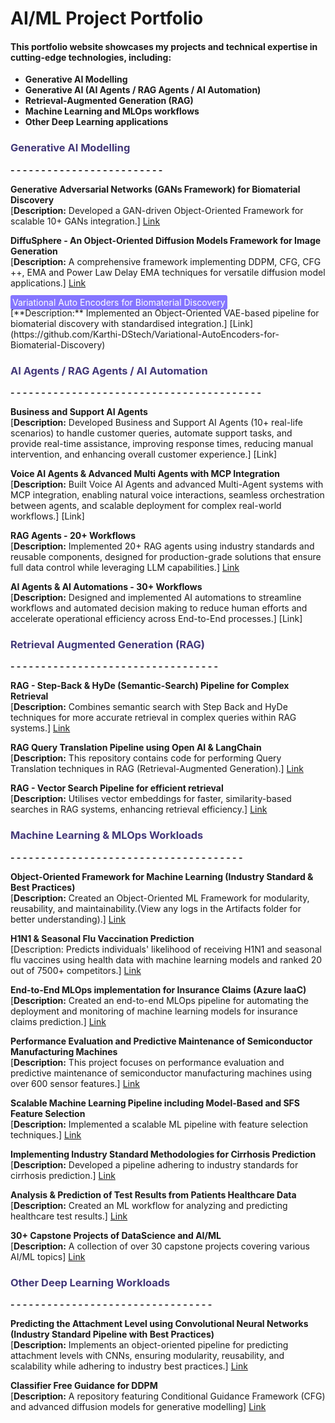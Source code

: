 # AI/ML Project Portfolio

#### This portfolio website showcases my projects and technical expertise in cutting-edge technologies, including:
- **Generative AI Modelling**
- **Generative AI (AI Agents / RAG Agents / AI Automation)**
- **Retrieval-Augmented Generation (RAG)**
- **Machine Learning and MLOps workflows**
- **Other Deep Learning applications**

###  <span style="color:#433878">Generative AI Modelling </span>
**- - - - - - - - - - - - - - - - - - - - - - - - -**

**Generative Adversarial Networks (GANs Framework) for Biomaterial Discovery**
<br>
[**Description:** Developed a GAN-driven Object-Oriented Framework for scalable 10+ GANs integration.]
[Link](https://github.com/Karthi-DStech/Generative-Adversarial-Networks-Framework)

**DiffuSphere - An Object-Oriented Diffusion Models Framework for Image Generation**
<br>
[**Description:** A comprehensive framework implementing DDPM, CFG, CFG ++, EMA and Power Law Delay EMA techniques for versatile diffusion model applications.]
[Link](https://github.com/Karthi-DStech/DiffuSphere-Object-Oriented-Framework-)

<span style="background-color:#8576FF; color:white; padding:3px; border-radius:3px;">
Variational Auto Encoders for Biomaterial Discovery
</span>
<br>
[**Description:** Implemented an Object-Oriented VAE-based pipeline for biomaterial discovery with standardised integration.]
[Link](https://github.com/Karthi-DStech/Variational-AutoEncoders-for-Biomaterial-Discovery)





###  <span style="color:#433878"> AI Agents / RAG Agents / AI Automation </span>
**- - - - - - - - - - - - - - - - - - - - - - - - - - - - - - - - - - - - - - - - -**

**Business and Support AI Agents**
<br>
[**Description:** Developed Business and Support AI Agents (10+ real-life scenarios) to handle customer queries, automate support tasks, and provide real-time assistance, improving response times, reducing manual intervention, and enhancing overall customer experience.]
[Link]

**Voice AI Agents & Advanced Multi Agents with MCP Integration**
<br>
[**Description:** Built Voice AI Agents and advanced Multi-Agent systems with MCP integration, enabling natural voice interactions, seamless orchestration between agents, and scalable deployment for complex real-world workflows.] 
[Link]

**RAG Agents - 20+ Workflows**
<br>
[**Description:** Implemented 20+ RAG agents using industry standards and reusable components, designed for production-grade solutions that ensure full data control while leveraging LLM capabilities.]
[Link](https://github.com/Karthi-DStech/RAG-Agents)

**AI Agents & AI Automations - 30+ Workflows**
<br>
[**Description:** Designed and implemented AI automations to streamline workflows and automated decision making to reduce human efforts and accelerate operational efficiency across End-to-End processes.]
[Link]




###  <span style="color:#433878">Retrieval Augmented Generation (RAG)</span>
**- - - - - - - - - - - - - - - - - - - - - - - - - - - - - - - - - -**

**RAG - Step-Back & HyDe (Semantic-Search) Pipeline for Complex Retrieval**
<br>
[**Description:** Combines semantic search with Step Back and HyDe techniques for more accurate retrieval in complex queries within RAG systems.]
[Link](https://github.com/Karthi-DStech/RAG-Step-Back-and-HyDe-Semantic-Search)

**RAG Query Translation Pipeline using Open AI & LangChain**
<br>
[**Description:** This repository contains code for performing Query Translation techniques in RAG (Retrieval-Augmented Generation).]
[Link](https://github.com/Karthi-DStech/RAG-Query-Translation--Semantic-Search)

**RAG - Vector Search Pipeline for efficient retrieval**
<br>
[**Description:** Utilises vector embeddings for faster, similarity-based searches in RAG systems, enhancing retrieval efficiency.]
[Link](https://github.com/Karthi-DStech/VectorSearch-RAG-using-LangChain-OpenAI)





###  <span style="color:#433878">Machine Learning & MLOps Workloads</span>
**- - - - - - - - - - - - - - - - - - - - - - - - - - - - - - - - - - - - - -**

**Object-Oriented Framework for Machine Learning (Industry Standard & Best Practices)**
<br>
[**Description:** Created an Object-Oriented ML Framework for modularity, reusability, and maintainability.(View any logs in the Artifacts folder for better understanding).]
[Link](https://github.com/Karthi-DStech/Object-Oriented-Pipeline-for-Machine-Learning)

**H1N1 & Seasonal Flu Vaccination Prediction**
<br>
[Description: Predicts individuals' likelihood of receiving H1N1 and seasonal flu vaccines using health data with machine learning models and ranked 20 out of 7500+ competitors.] 
[Link](https://github.com/Karthi-DStech/Predicting-H1N1-and-Seasonal-Flu-Uptake)

**End-to-End MLOps implementation for Insurance Claims (Azure IaaC)**
<br>
[**Description:** Created an end-to-end MLOps pipeline for automating the deployment and monitoring of machine learning models for insurance claims prediction.]
[Link](https://github.com/Karthi-DStech/End-to-End-MLOps-Training-for-Insurance-Claims)

**Performance Evaluation and Predictive Maintenance of Semiconductor Manufacturing Machines**
<br>
[**Description:** This project focuses on performance evaluation and predictive maintenance of semiconductor manufacturing machines using over 600 sensor features.]
[Link](https://github.com/Karthi-DStech/Performance-Evaluation-and-Predictive-Maintenance-of-Semiconductor-Manufacturing-Machines)

**Scalable Machine Learning Pipeline including Model-Based and SFS Feature Selection**
<br>
[**Description:** Implemented a scalable ML pipeline with feature selection techniques.]
[Link](https://github.com/Karthi-DStech/Scalable-Model-Based-and-SFS-Feature-Selection)

**Implementing Industry Standard Methodologies for Cirrhosis Prediction**
<br>
[**Description:** Developed a pipeline adhering to industry standards for cirrhosis prediction.]
[Link](https://github.com/Karthi-DStech/Industry-Standard-ML-for-Cirrhosis-Prediction)

**Analysis & Prediction of Test Results from Patients Healthcare Data**
<br>
[**Description:** Created an ML workflow for analyzing and predicting healthcare test results.]
[Link](https://github.com/Karthi-DStech/Analysis-and-Prediction-of-Test-Results-from-Patients-Heathcare-Data)

**30+ Capstone Projects of DataScience and AI/ML**
<br>
[**Description:** A collection of over 30 capstone projects covering various AI/ML topics]
[Link](https://github.com/Karthi-DStech/Capstone-projects-of-Data-Science-and-AI-ML)





### <span style="color:#433878">Other Deep Learning Workloads </span> 
**- - - - - - - - - - - - - - - - - - - - - - - - - - - - - - - - -**

**Predicting the Attachment Level using Convolutional Neural Networks (Industry Standard Pipeline with Best Practices)**
<br>
[**Description:** Implements an object-oriented pipeline for predicting attachment levels with CNNs, ensuring modularity, reusability, and scalability while adhering to industry best practices.]
[Link](https://github.com/Karthi-DStech/CNN-for-Predicting-Attachment-Level-of-Bacteria)

**Classifier Free Guidance for DDPM**
<br>
[**Description:** A repository featuring Conditional Guidance Framework (CFG) and advanced diffusion models for generative modelling]
[Link](https://github.com/Karthi-DStech/Classifier-Free-Guidance-Diffusion-Models)







